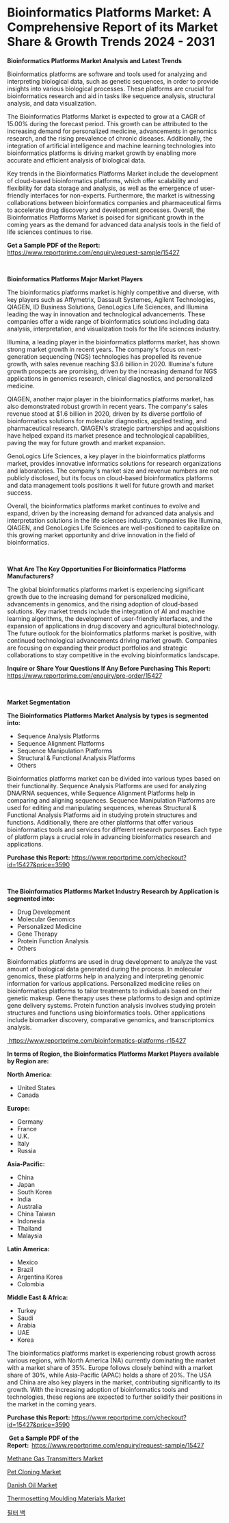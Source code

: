 <p><h1>Bioinformatics Platforms Market: A Comprehensive Report of its Market Share & Growth Trends 2024 - 2031</h1></p><p><strong>Bioinformatics Platforms Market Analysis and Latest Trends</strong></p>
<p><p>Bioinformatics platforms are software and tools used for analyzing and interpreting biological data, such as genetic sequences, in order to provide insights into various biological processes. These platforms are crucial for bioinformatics research and aid in tasks like sequence analysis, structural analysis, and data visualization.</p><p>The Bioinformatics Platforms Market is expected to grow at a CAGR of 15.00% during the forecast period. This growth can be attributed to the increasing demand for personalized medicine, advancements in genomics research, and the rising prevalence of chronic diseases. Additionally, the integration of artificial intelligence and machine learning technologies into bioinformatics platforms is driving market growth by enabling more accurate and efficient analysis of biological data.</p><p>Key trends in the Bioinformatics Platforms Market include the development of cloud-based bioinformatics platforms, which offer scalability and flexibility for data storage and analysis, as well as the emergence of user-friendly interfaces for non-experts. Furthermore, the market is witnessing collaborations between bioinformatics companies and pharmaceutical firms to accelerate drug discovery and development processes. Overall, the Bioinformatics Platforms Market is poised for significant growth in the coming years as the demand for advanced data analysis tools in the field of life sciences continues to rise.</p></p>
<p><strong>Get a Sample PDF of the Report:&nbsp;</strong> <a href="https://www.reportprime.com/enquiry/request-sample/15427">https://www.reportprime.com/enquiry/request-sample/15427</a></p>
<p>&nbsp;</p>
<p><strong>Bioinformatics Platforms Major Market Players</strong></p>
<p><p>The bioinformatics platforms market is highly competitive and diverse, with key players such as Affymetrix, Dassault Systemes, Agilent Technologies, QIAGEN, ID Business Solutions, GenoLogics Life Sciences, and Illumina leading the way in innovation and technological advancements. These companies offer a wide range of bioinformatics solutions including data analysis, interpretation, and visualization tools for the life sciences industry.</p><p>Illumina, a leading player in the bioinformatics platforms market, has shown strong market growth in recent years. The company's focus on next-generation sequencing (NGS) technologies has propelled its revenue growth, with sales revenue reaching $3.6 billion in 2020. Illumina's future growth prospects are promising, driven by the increasing demand for NGS applications in genomics research, clinical diagnostics, and personalized medicine.</p><p>QIAGEN, another major player in the bioinformatics platforms market, has also demonstrated robust growth in recent years. The company's sales revenue stood at $1.6 billion in 2020, driven by its diverse portfolio of bioinformatics solutions for molecular diagnostics, applied testing, and pharmaceutical research. QIAGEN's strategic partnerships and acquisitions have helped expand its market presence and technological capabilities, paving the way for future growth and market expansion.</p><p>GenoLogics Life Sciences, a key player in the bioinformatics platforms market, provides innovative informatics solutions for research organizations and laboratories. The company's market size and revenue numbers are not publicly disclosed, but its focus on cloud-based bioinformatics platforms and data management tools positions it well for future growth and market success.</p><p>Overall, the bioinformatics platforms market continues to evolve and expand, driven by the increasing demand for advanced data analysis and interpretation solutions in the life sciences industry. Companies like Illumina, QIAGEN, and GenoLogics Life Sciences are well-positioned to capitalize on this growing market opportunity and drive innovation in the field of bioinformatics.</p></p>
<p>&nbsp;</p>
<p><strong>What Are The Key Opportunities For Bioinformatics Platforms Manufacturers?</strong></p>
<p><p>The global bioinformatics platforms market is experiencing significant growth due to the increasing demand for personalized medicine, advancements in genomics, and the rising adoption of cloud-based solutions. Key market trends include the integration of AI and machine learning algorithms, the development of user-friendly interfaces, and the expansion of applications in drug discovery and agricultural biotechnology. The future outlook for the bioinformatics platforms market is positive, with continued technological advancements driving market growth. Companies are focusing on expanding their product portfolios and strategic collaborations to stay competitive in the evolving bioinformatics landscape.</p></p>
<p><strong>Inquire or Share Your Questions If Any Before Purchasing This Report:</strong> <a href="https://www.reportprime.com/enquiry/pre-order/15427">https://www.reportprime.com/enquiry/pre-order/15427</a></p>
<p>&nbsp;</p>
<p><strong>Market Segmentation</strong></p>
<p><strong>The Bioinformatics Platforms Market Analysis by types is segmented into:</strong></p>
<p><ul><li>Sequence Analysis Platforms</li><li>Sequence Alignment Platforms</li><li>Sequence Manipulation Platforms</li><li>Structural & Functional Analysis Platforms</li><li>Others</li></ul></p>
<p><p>Bioinformatics platforms market can be divided into various types based on their functionality. Sequence Analysis Platforms are used for analyzing DNA/RNA sequences, while Sequence Alignment Platforms help in comparing and aligning sequences. Sequence Manipulation Platforms are used for editing and manipulating sequences, whereas Structural & Functional Analysis Platforms aid in studying protein structures and functions. Additionally, there are other platforms that offer various bioinformatics tools and services for different research purposes. Each type of platform plays a crucial role in advancing bioinformatics research and applications.</p></p>
<p><strong>Purchase this Report:&nbsp;</strong><a href="https://www.reportprime.com/checkout?id=15427&price=3590">https://www.reportprime.com/checkout?id=15427&price=3590</a></p>
<p>&nbsp;</p>
<p><strong>The Bioinformatics Platforms Market Industry Research by Application is segmented into:</strong></p>
<p><ul><li>Drug Development</li><li>Molecular Genomics</li><li>Personalized Medicine</li><li>Gene Therapy</li><li>Protein Function Analysis</li><li>Others</li></ul></p>
<p><p>Bioinformatics platforms are used in drug development to analyze the vast amount of biological data generated during the process. In molecular genomics, these platforms help in analyzing and interpreting genomic information for various applications. Personalized medicine relies on bioinformatics platforms to tailor treatments to individuals based on their genetic makeup. Gene therapy uses these platforms to design and optimize gene delivery systems. Protein function analysis involves studying protein structures and functions using bioinformatics tools. Other applications include biomarker discovery, comparative genomics, and transcriptomics analysis.</p></p>
<p><a href="https://www.reportprime.com/bioinformatics-platforms-r15427">&nbsp;https://www.reportprime.com/bioinformatics-platforms-r15427</a></p>
<p><strong>In terms of Region, the Bioinformatics Platforms Market Players available by Region are:</strong></p>
<p>
    <p> <strong> North America: </strong>
        <ul>
            <li>United States</li>
            <li>Canada</li>
        </ul>
        </p> 
    <p> <strong> Europe: </strong>
        <ul>
            <li>Germany</li>
            <li>France</li>
            <li>U.K.</li>
            <li>Italy</li>
            <li>Russia</li>
        </ul>
        </p> 
    <p> <strong> Asia-Pacific: </strong>
        <ul>
            <li>China</li>
            <li>Japan</li>
            <li>South Korea</li>
            <li>India</li>
            <li>Australia</li>
            <li>China Taiwan</li>
            <li>Indonesia</li>
            <li>Thailand</li>
            <li>Malaysia</li>
        </ul>
        </p> 
    <p> <strong> Latin America: </strong>
        <ul>
            <li>Mexico</li>
            <li>Brazil</li>
            <li>Argentina Korea</li>
            <li>Colombia</li>
        </ul>
        </p> 
    <p> <strong> Middle East & Africa: </strong>
        <ul>
            <li>Turkey</li>
            <li>Saudi</li>
            <li>Arabia</li>
            <li>UAE</li>
            <li>Korea</li>
        </ul>
    </p>
    </p>
<p><p>The bioinformatics platforms market is experiencing robust growth across various regions, with North America (NA) currently dominating the market with a market share of 35%. Europe follows closely behind with a market share of 30%, while Asia-Pacific (APAC) holds a share of 20%. The USA and China are also key players in the market, contributing significantly to its growth. With the increasing adoption of bioinformatics tools and technologies, these regions are expected to further solidify their positions in the market in the coming years.</p></p>
<p><strong>Purchase this Report: </strong><a href="https://www.reportprime.com/checkout?id=15427&price=3590">https://www.reportprime.com/checkout?id=15427&price=3590</a></p>
<p>&nbsp;<strong>Get a Sample PDF of the Report:&nbsp;&nbsp;</strong><a href="https://www.reportprime.com/enquiry/request-sample/15427">https://www.reportprime.com/enquiry/request-sample/15427</a></p>
<p><strong></strong></p>
<p><p><a href="https://meowing-lemming-dd3.notion.site/Methane-Gas-Transmitters-Market-Furnishes-Information-on-Market-Share-Market-Trends-and-Market-Gro-ac06bbc6bf6944d4bfe88d61fdf1107f">Methane Gas Transmitters Market</a></p><p><a href="https://github.com/kosella/Market-Research-Report-List-2/blob/main/pet-cloning-market.md">Pet Cloning Market</a></p><p><a href="https://issuu.com/reportprime-2/docs/danish-oil-market-size-2030.pptx">Danish Oil Market</a></p><p><a href="https://www.linkedin.com/pulse/decoding-thermosetting-moulding-materials-market-deep-dive-latest-b5s6e?trackingId=H4oDF3Rl5hZ2lvgYFG7gbA%3D%3D">Thermosetting Moulding Materials Market</a></p><p><a href="https://medium.com/@rickymetzdvm/%ED%95%84%ED%84%B0-%EB%B0%B1-%EB%A7%88%EC%BC%93-%EC%82%AC%EC%9D%B4%EC%A6%88%EB%8A%94-%EC%84%B8%EA%B3%84-%EC%82%B0%EC%97%85%EC%9D%98-%EC%B5%9C%EA%B3%A0-%EB%A7%88%EC%BC%80%ED%8C%85-%EC%B1%84%EB%84%90%EC%9D%84-%EB%93%9C%EB%9F%AC%EB%83%85%EB%8B%88%EB%8B%A4-a4a2bda16940">필터 백</a></p></p>